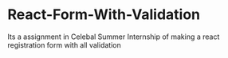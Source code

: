 # React-Form-With-Validation
Its a assignment in Celebal Summer Internship of making a react registration form with all validation
